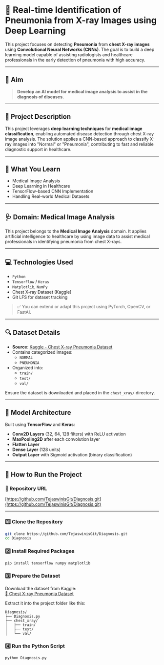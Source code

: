 # 🧠 Real-time Identification of Pneumonia from X-ray Images using Deep Learning

This project focuses on detecting **Pneumonia** from **chest X-ray images** using **Convolutional Neural Networks (CNNs)**. The goal is to build a deep learning model capable of assisting radiologists and healthcare professionals in the early detection of pneumonia with high accuracy.

---

## 🎯 Aim

> **Develop an AI model for medical image analysis to assist in the diagnosis of diseases.**

---

## 📝 Project Description

This project leverages **deep learning techniques** for **medical image classification**, enabling automated disease detection through chest X-ray image analysis. The solution applies a CNN-based approach to classify X-ray images into "Normal" or "Pneumonia", contributing to fast and reliable diagnostic support in healthcare.

---

## 🧠 What You Learn

- Medical Image Analysis
- Deep Learning in Healthcare
- TensorFlow-based CNN Implementation
- Handling Real-world Medical Datasets

---

## 🩺 Domain: Medical Image Analysis

This project belongs to the **Medical Image Analysis** domain. It applies artificial intelligence to healthcare by using image data to assist medical professionals in identifying pneumonia from chest X-rays.

---

## 💻 Technologies Used

- `Python`
- `TensorFlow` / `Keras`
- `Matplotlib`, `NumPy`
- Chest X-ray Dataset (Kaggle)
- Git LFS for dataset tracking

> ✅ You can extend or adapt this project using PyTorch, OpenCV, or FastAI.

---

## 🔍 Dataset Details

- **Source**: [Kaggle - Chest X-ray Pneumonia Dataset](https://www.kaggle.com/datasets/paultimothymooney/chest-xray-pneumonia)
- Contains categorized images:
  - `NORMAL`
  - `PNEUMONIA`
- Organized into:
  - `train/`
  - `test/`
  - `val/`

Ensure the dataset is downloaded and placed in the `chest_xray/` directory.

---

## 🧪 Model Architecture

Built using **TensorFlow** and **Keras**:
- **Conv2D Layers** (32, 64, 128 filters) with ReLU activation
- **MaxPooling2D** after each convolution layer
- **Flatten Layer**
- **Dense Layer** (128 units)
- **Output Layer** with Sigmoid activation (binary classification)

---

## 🚀 How to Run the Project

### 🔗 Repository URL  
[https://github.com/TejaswinisGit/Diagnosis.git](https://github.com/TejaswinisGit/Diagnosis.git)

---

### 1️⃣ Clone the Repository
```bash
git clone https://github.com/TejaswinisGit/Diagnosis.git
cd Diagnosis
```

### 2️⃣ Install Required Packages
```bash
pip install tensorflow numpy matplotlib
```

### 3️⃣ Prepare the Dataset
Download the dataset from Kaggle:  
[🔗 Chest X-ray Pneumonia Dataset](https://www.kaggle.com/datasets/paultimothymooney/chest-xray-pneumonia)

Extract it into the project folder like this:
```
Diagnosis/
├── Diagnosis.py
├── chest_xray/
│   ├── train/
│   ├── test/
│   └── val/
```

### 4️⃣ Run the Python Script
```bash
python Diagnosis.py
```

